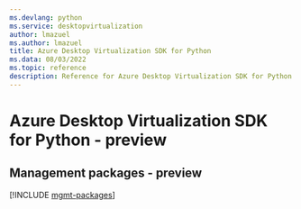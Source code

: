 ```yaml
---
ms.devlang: python
ms.service: desktopvirtualization
author: lmazuel
ms.author: lmazuel
title: Azure Desktop Virtualization SDK for Python
ms.data: 08/03/2022
ms.topic: reference
description: Reference for Azure Desktop Virtualization SDK for Python
---
```

# Azure Desktop Virtualization SDK for Python - preview

## Management packages - preview
[!INCLUDE [mgmt-packages](desktop-virtualization-mgmt-index.md)]